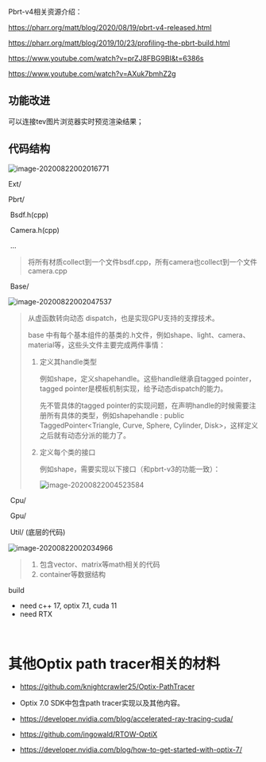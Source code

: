 Pbrt-v4相关资源介绍：

https://pharr.org/matt/blog/2020/08/19/pbrt-v4-released.html

https://pharr.org/matt/blog/2019/10/23/profiling-the-pbrt-build.html

https://www.youtube.com/watch?v=prZJ8FBG9BI&t=6386s

https://www.youtube.com/watch?v=AXuk7bmhZ2g

 

## 功能改进

 可以连接tev图片浏览器实时预览渲染结果；

 

## 代码结构

![image-20200822002016771](C:/Users/gaoduan/AppData/Roaming/Typora/typora-user-images/image-20200822002016771.png)

Ext/

Pbrt/

​    Bsdf.h(cpp)

​    Camera.h(cpp)

​    … 
  >  将所有材质collect到一个文件bsdf.cpp，所有camera也collect到一个文件camera.cpp



​    Base/

![image-20200822002047537](C:/Users/gaoduan/AppData/Roaming/Typora/typora-user-images/image-20200822002047537.png)

> 从虚函数转向动态 dispatch，也是实现GPU支持的支撑技术。
>
> base 中有每个基本组件的基类的.h文件，例如shape、light、camera、material等，这些头文件主要完成两件事情：
>
> 1. 定义其handle类型
>
>    例如shape，定义shapehandle。这些handle继承自tagged pointer，tagged pointer是模板机制实现，给予动态dispatch的能力。
>
>    先不管具体的tagged pointer的实现问题，在声明handle的时候需要注册所有具体的类型，例如shapehandle : public TaggedPointer<Triangle, Curve, Sphere, Cylinder, Disk>，这样定义之后就有动态分派的能力了。
>
> 2. 定义每个类的接口
>
>    例如shape，需要实现以下接口（和pbrt-v3的功能一致）：
>
>    ![image-20200822004523584](C:/Users/gaoduan/AppData/Roaming/Typora/typora-user-images/image-20200822004523584.png)
>
>    



​    Cpu/

​    Gpu/

​    Util/ (底层的代码)

![image-20200822002034966](C:/Users/gaoduan/AppData/Roaming/Typora/typora-user-images/image-20200822002034966.png)

> 1. 包含vector、matrix等math相关的代码
> 2. container等数据结构



 build 

- need c++ 17, optix 7.1, cuda 11
- need RTX 

​    

# 其他Optix path tracer相关的材料

-  https://github.com/knightcrawler25/Optix-PathTracer 

- Optix 7.0 SDK中包含path tracer实现以及其他内容。
-  https://developer.nvidia.com/blog/accelerated-ray-tracing-cuda/ 
-  https://github.com/ingowald/RTOW-OptiX 
-  https://developer.nvidia.com/blog/how-to-get-started-with-optix-7/ 